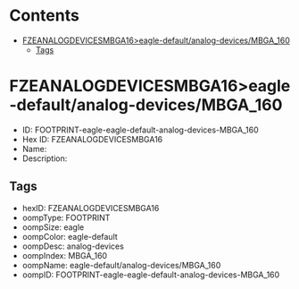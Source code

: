 



Contents
========

* [FZEANALOGDEVICESMBGA16>eagle-default/analog-devices/MBGA_160](#fzeanalogdevicesmbga16eagle-defaultanalog-devicesmbga_160)
	* [Tags](#tags)

# FZEANALOGDEVICESMBGA16>eagle-default/analog-devices/MBGA_160

- ID: FOOTPRINT-eagle-eagle-default-analog-devices-MBGA_160
- Hex ID: FZEANALOGDEVICESMBGA16
- Name: 
- Description: 

## Tags

- hexID: FZEANALOGDEVICESMBGA16
- oompType: FOOTPRINT
- oompSize: eagle
- oompColor: eagle-default
- oompDesc: analog-devices
- oompIndex: MBGA_160
- oompName: eagle-default/analog-devices/MBGA_160
- oompID: FOOTPRINT-eagle-eagle-default-analog-devices-MBGA_160
